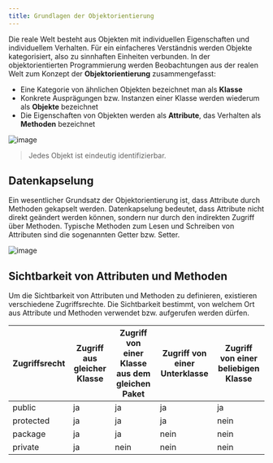 ```yaml
---
title: Grundlagen der Objektorientierung
---
```


Die reale Welt besteht aus Objekten mit individuellen Eigenschaften und individuellem Verhalten. Für ein einfacheres Verständnis werden Objekte kategorisiert, also zu 
sinnhaften Einheiten verbunden. In der objektorientierten Programmierung werden Beobachtungen aus der realen Welt zum Konzept der **Objektorientierung** zusammengefasst:
- Eine Kategorie von ähnlichen Objekten bezeichnet man als **Klasse**
- Konkrete Ausprägungen bzw. Instanzen einer Klasse werden wiederum als **Objekte** bezeichnet
- Die Eigenschaften von Objekten werden als **Attribute**, das Verhalten als **Methoden** bezeichnet

![image](https://user-images.githubusercontent.com/47243617/170762507-dc3f4d1f-0730-44c1-acbf-3b9090832c9b.png)

> Jedes Objekt ist eindeutig identifizierbar.

## Datenkapselung
Ein wesentlicher Grundsatz der Objektorientierung ist, dass Attribute durch Methoden gekapselt werden. Datenkapselung bedeutet, dass Attribute nicht direkt geändert 
werden können, sondern nur durch den indirekten Zugriff über Methoden. Typische Methoden zum Lesen und Schreiben von Attributen sind die sogenannten Getter bzw. 
Setter.

![image](https://user-images.githubusercontent.com/47243617/170760689-edc2460c-b661-4c90-b93d-da03b2d8acd3.png)

## Sichtbarkeit von Attributen und Methoden
Um die Sichtbarkeit von Attributen und Methoden zu definieren, existieren verschiedene Zugriffsrechte. Die Sichtbarkeit bestimmt, von welchem Ort aus Attribute und
Methoden verwendet bzw. aufgerufen werden dürfen.

| Zugriffsrecht | Zugriff aus gleicher Klasse | Zugriff von einer Klasse aus dem gleichen Paket | Zugriff von einer Unterklasse | Zugriff von einer beliebigen Klasse |
| ------------- | --------------------------- | ----------------------------------------------- | ----------------------------- | ----------------------------------- |
| public | ja | ja | ja | ja |
| protected | ja | ja | ja | nein |
| package | ja | ja | nein | nein |
| private | ja | nein | nein | nein |
